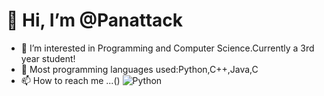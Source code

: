 # 👋 Hi, I’m @Panattack
- 👀 I’m interested in Programming and Computer Science.Currently a 3rd year student!
- 🌱 Most programming languages used:Python,C++,Java,C
- 📫 How to reach me ...()
![Python](https://simpleicons.org/icons/python.svg/?style="width:200px;height:200px")

<!-- python dev:#3776AB
c++ dev:#00599C
Unity:#FFFFFF
django:#092E20 -->
<!---
Panattack/Panattack is a ✨ special ✨ repository because its `README.md` (this file) appears on your GitHub profile.
You can click the Preview link to take a look at your changes.
--->
